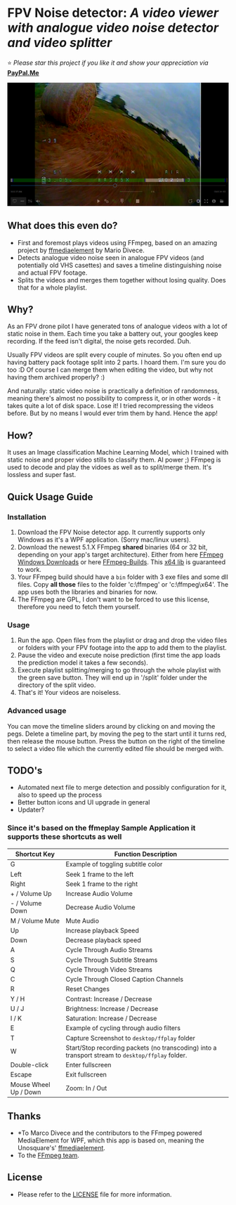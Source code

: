# FPV Noise detector: *A video viewer with analogue video noise detector and video splitter*

:star: *Please star this project if you like it and show your appreciation via*
**[PayPal.Me](https://www.paypal.me/mkorzunowicz/10eur)**

![ffmeplay](https://github.com/mkorzunowicz/fpvnoisedetector/raw/master/Support/fpvnoisedetector.png)

## What does this even do?

* First and foremost plays videos using FFmpeg, based on an amazing project by [ffmediaelement](https://github.com/unosquare/ffmediaelement) by Mario Divece.
* Detects analogue video noise seen in analogue FPV videos (and potentially old VHS casettes) and saves a timeline distinguishing noise and actual FPV footage.
* Splits the videos and merges them together without losing quality. Does that for a whole playlist.

## Why?

As an FPV drone pilot I have generated tons of analogue videos with a lot of static noise in them. Each time you take a battery out, your googles keep recording. If the feed isn't digital, the noise gets recorded. Duh.

Usually FPV videos are split every couple of minutes. So you often end up having battery pack footage split into 2 parts. I hoard them. I'm sure you do too :D Of course I can merge them when editing the video, but why not having them archived properly? :)

And naturally: static video noise is practically a definition of randomness, meaning there's almost no possibility to compress it, or in other words - it takes quite a lot of disk space. Lose it! I tried recompressing the videos before. But by no means I would ever trim them by hand. Hence the app!

## How?

It uses an Image classification Machine Learning Model, which I trained with static noise and proper video stills to classify them. AI power ;)
FFmpeg is used to decode and play the vidoes as well as to split/merge them. It's lossless and super fast.

## Quick Usage Guide

### Installation

1. Download the FPV Noise detector app. It currently supports only Windows as it's a WPF application. (Sorry mac/linux users).
2. Download the newest 5.1.X FFmpeg **shared** binaries (64 or 32 bit, depending on your app's target architecture). Either from here [FFmpeg Windows Downloads](https://ffmpeg.org/download.html) or here [FFmpeg-Builds](https://github.com/BtbN/FFmpeg-Builds/releases). This [x64 lib](https://github.com/BtbN/FFmpeg-Builds/releases/download/autobuild-2023-02-12-12-35/ffmpeg-n5.1.2-12-g7268323193-win64-gpl-shared-5.1.zip) is guaranteed to work.
3. Your FFmpeg build should have a `bin` folder with 3 exe files and some dll files. Copy **all those** files to the folder 'c:\ffmpeg' or 'c:\ffmpeg\x64'. The app uses both the libraries and binaries for now.
4. The FFmpeg are GPL, I don't want to be forced to use this license, therefore you need to fetch them yourself.

### Usage

1. Run the app. Open files from the playlist or drag and drop the video files or folders with your FPV footage into the app to add them to the playlist.
2. Pause the video and execute noise prediction (first time the app loads the prediction model it takes a few seconds).
3. Execute playlist splitting/merging to go through the whole playlist with the green save button. They will end up in '/split' folder under the directory of the split video.
4. That's it! Your videos are noiseless.

### Advanced usage

You can move the timeline sliders around by clicking on and moving the pegs.
Delete a timeline part, by moving the peg to the start until it turns red, then release the mouse button.
Press the button on the right of the timeline to select a video file which the currently edited file should be merged with.

## TODO's

* Automated next file to merge detection and possibly configuration for it, also to speed up the process
* Better button icons and UI upgrade in general
* Updater?

### Since it's based on the ffmeplay Sample Application it supports these shortcuts as well

| Shortcut Key | Function Description |
| --- | --- |
| G | Example of toggling subtitle color |
| Left | Seek 1 frame to the left |
| Right | Seek 1 frame to the right |
| + / Volume Up | Increase Audio Volume |
| - / Volume Down | Decrease Audio Volume |
| M / Volume Mute | Mute Audio |
| Up | Increase playback Speed |
| Down | Decrease playback speed |
| A | Cycle Through Audio Streams |
| S | Cycle Through Subtitle Streams |
| Q | Cycle Through Video Streams |
| C | Cycle Through Closed Caption Channels |
| R | Reset Changes |
| Y / H | Contrast: Increase / Decrease |
| U / J | Brightness: Increase / Decrease |
| I / K | Saturation: Increase / Decrease |
| E | Example of cycling through audio filters |
| T | Capture Screenshot to `desktop/ffplay` folder |
| W | Start/Stop recording packets (no transcoding) into a transport stream to `desktop/ffplay` folder. |
| Double-click | Enter fullscreen |
| Escape | Exit fullscreen |
| Mouse Wheel Up / Down | Zoom: In / Out |

## Thanks

* *To Marco Divece and the contributors to the FFmpeg powered MediaElement for WPF, which this app is based on, meaning the Unosquare's' [ffmediaelement](https://github.com/unosquare/ffmediaelement).
* To the <a href="http://ffmpeg.org/">FFmpeg team</a>.

## License

* Please refer to the <a href="https://github.com/unosquare/ffmediaelement/blob/master/LICENSE">LICENSE</a> file for more information.
